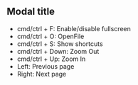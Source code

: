 ## Modal title

- cmd/ctrl + F: Enable/disable fullscreen
- cmd/ctrl + O: OpenFile
- cmd/ctrl + S: Show shortcuts
- cmd/ctrl + Down: Zoom Out
- cmd/ctrl + Up: Zoom In
- Left: Previous page
- Right: Next page